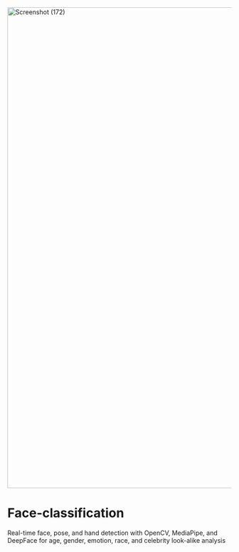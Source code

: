 <img width="1920" height="1080" alt="Screenshot (172)" src="https://github.com/user-attachments/assets/6254d97e-5edc-4116-b760-5abb42dd1ed1" />

# Face-classification
Real-time face, pose, and hand detection with OpenCV, MediaPipe, and DeepFace for age, gender, emotion, race, and celebrity look-alike analysis
